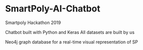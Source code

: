 # SmartPoly-AI-Chatbot

Smartpoly Hackathon 2019

Chatbot built with Python and Keras
All datasets are built by us

Neo4j graph database for a real-time visual representation of SP
